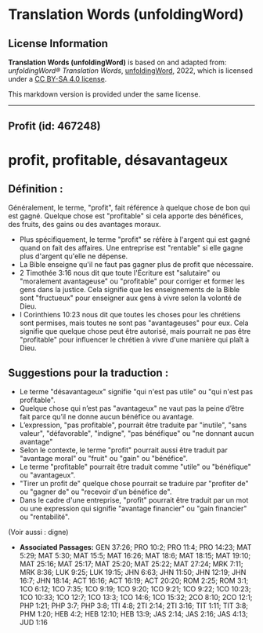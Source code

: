 # Translation Words (unfoldingWord)

## License Information

**Translation Words (unfoldingWord)** is based on and adapted from: _unfoldingWord® Translation Words_, [unfoldingWord](https://unfoldingword.org/utw), 2022, which is licensed under a [CC BY-SA 4.0 license](https://creativecommons.org/licenses/by-sa/4.0/legalcode.en).

This markdown version is provided under the same license.



--------------------------------

## Profit (id: 467248)

profit, profitable, désavantageux
=================================

Définition :
------------

Généralement, le terme, "profit", fait référence à quelque chose de bon qui est gagné. Quelque chose est "profitable" si cela apporte des bénéfices, des fruits, des gains ou des avantages moraux.

* Plus spécifiquement, le terme "profit" se réfère à l'argent qui est gagné quand on fait des affaires. Une entreprise est "rentable" si elle gagne plus d'argent qu'elle ne dépense.
* La Bible enseigne qu'il ne faut pas gagner plus de profit que nécessaire.
* 2 Timothée 3:16 nous dit que toute l'Écriture est "salutaire" ou "moralement avantageuse" ou "profitable" pour corriger et former les gens dans la justice. Cela signifie que les enseignements de la Bible sont "fructueux" pour enseigner aux gens à vivre selon la volonté de Dieu.
* I Corinthiens 10:23 nous dit que toutes les choses pour les chrétiens sont permises, mais toutes ne sont pas "avantageuses" pour eux. Cela signifie que quelque chose peut être autorisé, mais pourrait ne pas être "profitable" pour influencer le chrétien à vivre d'une manière qui plaît à Dieu.

Suggestions pour la traduction :
--------------------------------

* Le terme "désavantageux" signifie "qui n'est pas utile" ou "qui n'est pas profitable".
* Quelque chose qui n’est pas "avantageux" ne vaut pas la peine d’être fait parce qu’il ne donne aucun bénéfice ou avantage.
* L’expression, "pas profitable", pourrait être traduite par "inutile", "sans valeur", "défavorable", "indigne", "pas bénéfique" ou "ne donnant aucun avantage"
* Selon le contexte, le terme "profit" pourrait aussi être traduit par "avantage moral" ou "fruit" ou "gain" ou "bénéfice".
* Le terme "profitable" pourrait être traduit comme "utile" ou "bénéfique" ou "avantageux".
* "Tirer un profit de" quelque chose pourrait se traduire par "profiter de" ou "gagner de" ou "recevoir d'un bénéfice de".
* Dans le cadre d'une entreprise, "profit" pourrait être traduit par un mot ou une expression qui signifie "avantage financier" ou "gain financier" ou "rentabilité".

(Voir aussi : digne)

* **Associated Passages:** GEN 37:26; PRO 10:2; PRO 11:4; PRO 14:23; MAT 5:29; MAT 5:30; MAT 15:5; MAT 16:26; MAT 18:6; MAT 18:15; MAT 19:10; MAT 25:16; MAT 25:17; MAT 25:20; MAT 25:22; MAT 27:24; MRK 7:11; MRK 8:36; LUK 9:25; LUK 19:15; JHN 6:63; JHN 11:50; JHN 12:19; JHN 16:7; JHN 18:14; ACT 16:16; ACT 16:19; ACT 20:20; ROM 2:25; ROM 3:1; 1CO 6:12; 1CO 7:35; 1CO 9:19; 1CO 9:20; 1CO 9:21; 1CO 9:22; 1CO 10:23; 1CO 10:33; 1CO 12:7; 1CO 13:3; 1CO 14:6; 1CO 15:32; 2CO 8:10; 2CO 12:1; PHP 1:21; PHP 3:7; PHP 3:8; 1TI 4:8; 2TI 2:14; 2TI 3:16; TIT 1:11; TIT 3:8; PHM 1:20; HEB 4:2; HEB 12:10; HEB 13:9; JAS 2:14; JAS 2:16; JAS 4:13; JUD 1:16

